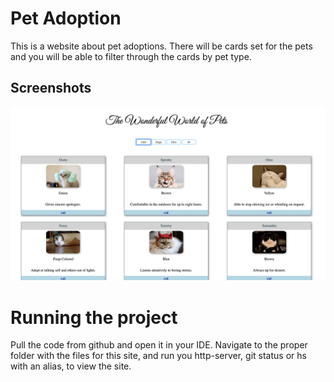 # Pet Adoption  

This is a website about pet adoptions. There will be cards set for the pets and you will be able to filter through the cards by pet type.  

## Screenshots  
 ![pet adoption screenshot](https://raw.githubusercontent.com/Dev-Davis/Pet-Adoption/master/Screen%20Shot%202019-03-16%20at%2012.10.32%20PM.png)

# Running the project  

Pull the code from github and open it in your IDE. Navigate to the proper folder with the files for this site, and run you http-server, 
git status or hs with an alias, to view the site.


